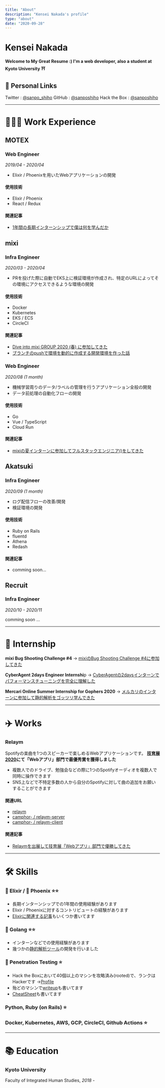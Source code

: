 ```yaml
---
title: "About"
description: "Kensei Nakada's profile"
type: "about"
date: "2020-09-28"
---
```


# Kensei Nakada

**Welcome to My Great Resume :)
I'm a web developer, also a student at Kyoto University ⛩**

## 🔗 Personal Links

Twitter : [@sanpo_shiho](https://twitter.com/sanpo_shiho)
GitHub : [@sanposhiho](https://github.com/sanposhiho)
Hack the Box : [@sanposhiho](https://www.hackthebox.eu/profile/247307)

---

# 👩🏻‍💻 Work Experience

## MOTEX

### Web Engineer
*2019/04 - 2020/04*

- Elixir / Phoenixを用いたWebアプリケーションの開発

#### 使用技術

- Elixir / Phoenix
- React / Redux

#### 関連記事

- [1年間の長期インターンシップで僕は何を学んだか](/posts/long-internship-experience/)

## mixi

### Infra Engineer
 *2020/03 - 2020/04*

- PRを投げた際に自動でEKS上に検証環境が作成され、特定のURLによってその環境にアクセスできるような環境の開発

#### 使用技術

- Docker
- Kubernetes
- EKS / ECS
- CircleCI

#### 関連記事

- [Dive into mixi GROUP 2020 (春) に参加してきた](/posts/mixi-spring-internship-2020/)
- [ブランチのpushで環境を動的に作成する開発環境を作った話](/posts/2020-04-13-qiita-c2ca5ebc56ade9b79b33/)


### Web Engineer
*2020/08 (1 month)*

- 機械学習周りのデータ/ラベルの管理を行うアプリケーション全般の開発
- データ前処理の自動化フローの開発

#### 使用技術

- Go
- Vue / TypeScript
- Cloud Run

#### 関連記事

- [mixiの夏インターンに参加してフルスタックエンジニア()をしてきた](/posts/mixi-summer-internship-2020/)

## Akatsuki

### Infra Engineer
*2020/09 (1 month)*

- ログ配信フローの改善/開発
- 検証環境の開発

#### 使用技術

- Ruby on Rails
- fluentd
- Athena
- Redash

#### 関連記事

- comming soon...

## Recruit

### Infra Engineer
*2020/10 - 2020/11*

comming soon ...


---

# 👟 Internship

**mixi Bug Shooting Challenge #4**
→ [mixiのBug Shooting Challenge #4に参加してきた](/posts/mixi-bug-shooting/)

**CyberAgent 2days Engineer Internshi**p
→ [CyberAgentの2daysインターンでパフォーマンスチューニングを完全に理解した](/posts/ca-serverside-internship2020/)

**Mercari Online Summer Internship for Gophers 2020**
→ [メルカリのインターンに参加して静的解析をゴッツリ学んできた](/posts/mercari-summer-intenship-2020/)

---

# ✈️ Works

### Relaym

Spotifyの楽曲を1つのスピーカーで楽しめるWebアプリケーションです。
**[技育展2020](https://talent.supporterz.jp/geekten/2020/)にて「Webアプリ」部門で最優秀賞を獲得しました**

- 複数人でのドライブ、勉強会などの際に1つのSpotifyオーディオを複数人で同時に操作できます
- SNS上などで不特定多数の人から自分のSpotifyに対して曲の追加をお願いすることができます

#### 関連URL

- [relaym](https://relaym.camph.net/)
- [camphor- / relaym-server](https://github.com/camphor-/relaym-server)
- [camphor- / relaym-client](https://github.com/camphor-/relaym-client)

#### 関連記事

- [Relaymを出展して技育展「Webアプリ」部門で優勝してきた](/posts/relaym-win-giikuten/)

---

# 🛠  Skills

### 🧪 Elixir / 🦅 Phoenix ⭐️⭐️

- 長期インターンシップでの1年間の使用経験があります
- Elixir / Phoenixに対するコントリビュートの経験があります
- [Elixirに関連する記事](/tags/elixir/)もいくつか書いてます

### 🧸 Golang ⭐️⭐️

- インターンなどでの使用経験があります
- 幾つかの[静的解析ツール](/showcase/tools/)の開発を行いました

### 🐉 Penetration Testing ⭐️

- Hack the Boxにおいて40個以上のマシンを攻略済み(rooted)で、ランクはHackerです →[Profile](https://www.hackthebox.eu/profile/247307)
- 殆どのマシンで[writeup](/tags/writeup/)も書いてます
- [CheatSheet](https://github.com/sanposhiho/MY_CHEAT_SHEET)も書いてます

### Python, Ruby (on Rails) ⭐️

### Docker, Kubernetes, AWS, GCP, CircleCI, Github Actions ⭐️

---

# 📚 Education

### Kyoto University

Faculty of Integrated Human Studies, *2018 -*
